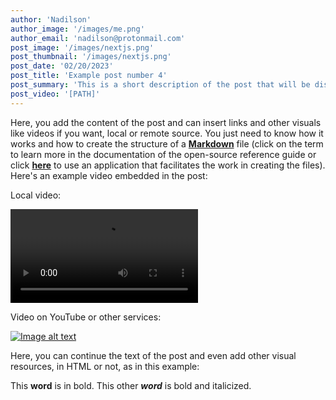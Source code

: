```yaml
---
author: 'Nadilson'
author_image: '/images/me.png'
author_email: 'nadilson@protonmail.com'
post_image: '/images/nextjs.png'
post_thumbnail: '/images/nextjs.png'
post_date: '02/20/2023'
post_title: 'Example post number 4'
post_summary: 'This is a short description of the post that will be displayed to the user'
post_video: '[PATH]'
---
```


Here, you add the content of the post and can insert links and other visuals like videos if you want, local or remote source. You just need to know how it works and how to create the structure of a **[Markdown](https://www.markdownguide.org/getting-started/)** file (click on the term to learn more in the documentation of the open-source reference guide or click **[here](https://markdownmonster.west-wind.com/)** to use an application that facilitates the work in creating the files). Here's an example video embedded in the post:

Local video:

 <video controls class="relative z-10 w-auto min-w-full min-h-full max-w-none aspect-auto">
    <source src="YOUR_VIDEO_PATH_HERE" type="video/mp4" />
    Your browser does not support the display of videos.
</video>

Video on YouTube or other services:

[![Image alt text](https://img.youtube.com/vi/vZaldeUg6D0/0.jpg)](https://www.youtube.com/watch?v=vZaldeUg6D0)


Here, you can continue the text of the post and even add other visual resources, in HTML or not, as in this example:

This **word** is in bold. This other <em>**word**</em> is bold and italicized.
